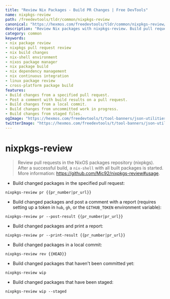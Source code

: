 ```yaml
---
title: "Review Nix Packages - Build PR Changes | Free DevTools"
name: nixpkgs-review
path: /freedevtools/tldr/common/nixpkgs-review
canonical: "https://hexmos.com/freedevtools/tldr/common/nixpkgs-review/"
description: "Review Nix packages with nixpkgs-review. Build pull request changes and start a nix-shell environment to test modifications. Free online tool, no registration required."
category: common
keywords:
- nix package review
- nixpkgs pull request review
- nix build changes
- nix-shell environment
- nixos package manager
- nix package build
- nix dependency management
- nix continuous integration
- linux package review
- cross-platform package build
features:
- Build changes from a specified pull request.
- Post a comment with build results on a pull request.
- Build changes from a local commit.
- Build changes from uncommitted work in progress.
- Build changes from staged files.
ogImage: "https://hexmos.com/freedevtools/t/tool-banners/json-utilities-banner.png"
twitterImage: "https://hexmos.com/freedevtools/t/tool-banners/json-utilities-banner.png"
---
```


# nixpkgs-review

> Review pull requests in the NixOS packages repository (nixpkgs).
> After a successful build, a `nix-shell` with all built packages is started.
> More information: <https://github.com/Mic92/nixpkgs-review#usage>.

- Build changed packages in the specified pull request:

`nixpkgs-review pr {{pr_number|pr_url}}`

- Build changed packages and post a comment with a report (requires setting up a token in `hub`, `gh`, or the `GITHUB_TOKEN` environment variable):

`nixpkgs-review pr --post-result {{pr_number|pr_url}}`

- Build changed packages and print a report:

`nixpkgs-review pr --print-result {{pr_number|pr_url}}`

- Build changed packages in a local commit:

`nixpkgs-review rev {{HEAD}}`

- Build changed packages that haven't been committed yet:

`nixpkgs-review wip`

- Build changed packages that have been staged:

`nixpkgs-review wip --staged`
